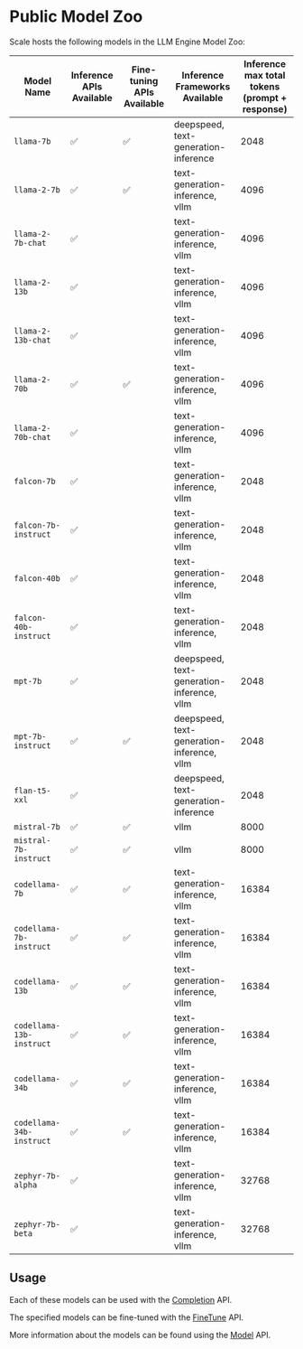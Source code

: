 # Public Model Zoo

Scale hosts the following models in the LLM Engine Model Zoo:

| Model Name            | Inference APIs Available | Fine-tuning APIs Available | Inference Frameworks Available | Inference max total tokens (prompt + response) |
| --------------------- | ------------------------ | -------------------------- | ------------------------------ | ------------------------------ |
| `llama-7b`            | ✅                       | ✅                         | deepspeed, text-generation-inference | 2048 |
| `llama-2-7b`          | ✅                       | ✅                         | text-generation-inference, vllm | 4096|
| `llama-2-7b-chat`     | ✅                       |                            | text-generation-inference, vllm | 4096|
| `llama-2-13b`         | ✅                       |                            | text-generation-inference, vllm | 4096|
| `llama-2-13b-chat`    | ✅                       |                            | text-generation-inference, vllm | 4096|
| `llama-2-70b`         | ✅                       | ✅                         | text-generation-inference, vllm | 4096|
| `llama-2-70b-chat`    | ✅                       |                            | text-generation-inference, vllm | 4096|
| `falcon-7b`           | ✅                       |                            | text-generation-inference, vllm | 2048 |
| `falcon-7b-instruct`  | ✅                       |                            | text-generation-inference, vllm |  2048 |
| `falcon-40b`          | ✅                       |                            | text-generation-inference, vllm | 2048 |
| `falcon-40b-instruct` | ✅                       |                            | text-generation-inference, vllm | 2048 |
| `mpt-7b`              | ✅                       |                            | deepspeed, text-generation-inference, vllm | 2048 |
| `mpt-7b-instruct`     | ✅                       | ✅                         | deepspeed, text-generation-inference, vllm | 2048 |
| `flan-t5-xxl`         | ✅                       |                            | deepspeed, text-generation-inference | 2048 |
| `mistral-7b`         | ✅                       |   ✅                         | vllm | 8000 |
| `mistral-7b-instruct`         | ✅                       |    ✅                        | vllm | 8000 |
| `codellama-7b`         | ✅                       | ✅                           | text-generation-inference, vllm | 16384 |
| `codellama-7b-instruct`         | ✅                       | ✅                           | text-generation-inference, vllm | 16384 |
| `codellama-13b`         | ✅                       |  ✅                          | text-generation-inference, vllm | 16384 |
| `codellama-13b-instruct`         | ✅                       | ✅                           | text-generation-inference, vllm | 16384 |
| `codellama-34b`         | ✅                       | ✅                           | text-generation-inference, vllm | 16384 |
| `codellama-34b-instruct`         | ✅                       | ✅                           | text-generation-inference, vllm | 16384 |
| `zephyr-7b-alpha`         | ✅                       |                            | text-generation-inference, vllm | 32768 |
| `zephyr-7b-beta`         | ✅                       |                            | text-generation-inference, vllm | 32768 |

## Usage

Each of these models can be used with the
[Completion](../api/python_client/#llmengine.Completion) API.

The specified models can be fine-tuned with the
[FineTune](../api/python_client/#llmengine.FineTune) API.

More information about the models can be found using the
[Model](../api/python_client/#llmengine.Model) API.
